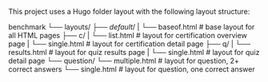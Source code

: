 This project uses a Hugo folder layout with the following layout structure:
      
benchmark
└── layouts/
    ├── _default_/
    |   └── baseof.html            # base layout for all HTML pages 
    ├── c/
    |   └── list.html              # layout for certification overview page
    |   └── single.html            # layout for certification detail page
    ├── q/
    |   └── results.html           # layout for quiz results page
    |   └── single.html            # layout for quiz detail page
    └── question/
        └── multiple.html          # layout for question, 2+ correct answers
        └── single.html            # layout for question, one correct answer
